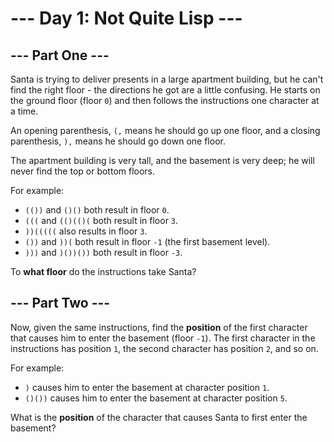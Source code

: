 # --- Day 1: Not Quite Lisp ---

## --- Part One ---

Santa is trying to deliver presents in a large apartment building, but he can't
find the right floor - the directions he got are a little confusing. He starts
on the ground floor (floor `0`) and then follows the instructions one character at
a time.

An opening parenthesis, `(,` means he should go up one floor, and a closing
parenthesis, `),` means he should go down one floor.

The apartment building is very tall, and the basement is very deep; he will
never find the top or bottom floors.

For example:

- `(())` and `()()` both result in floor `0`.
- `(((` and `(()(()(` both result in floor `3`.
- `))(((((` also results in floor `3`.
- `())` and `))(` both result in floor `-1` (the first basement level).
- `)))` and `)())())` both result in floor `-3`.

To **what floor** do the instructions take Santa?

## --- Part Two ---

Now, given the same instructions, find the **position** of the first character
that causes him to enter the basement (floor `-1`). The first character in the
instructions has position `1`, the second character has position `2`, and so
on.

For example:

- `)` causes him to enter the basement at character position `1`.
- `()())` causes him to enter the basement at character position `5`.

What is the **position** of the character that causes Santa to first enter the
basement?
